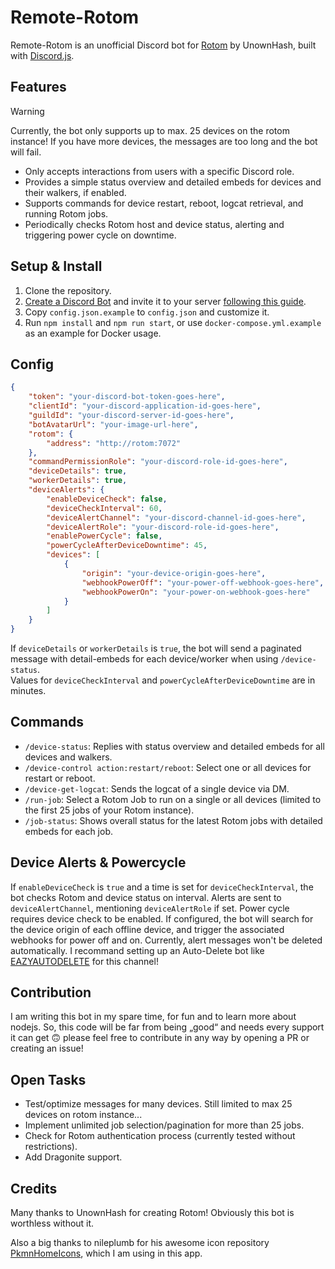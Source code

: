 # Remote-Rotom

Remote-Rotom is an unofficial Discord bot for [Rotom](https://github.com/UnownHash/Rotom) by UnownHash, built with [Discord.js](https://discord.js.org).

## Features
> [!WARNING]  
> Currently, the bot only supports up to max. 25 devices on the rotom instance! If you have more devices, the messages are too long and the bot will fail.
- Only accepts interactions from users with a specific Discord role.
- Provides a simple status overview and detailed embeds for devices and their walkers, if enabled.
- Supports commands for device restart, reboot, logcat retrieval, and running Rotom jobs.
- Periodically checks Rotom host and device status, alerting and triggering power cycle on downtime.

## Setup & Install
1. Clone the repository.
2. [Create a Discord Bot](https://discordjs.guide/preparations/setting-up-a-bot-application.html#creating-your-bot) and invite it to your server [following this guide](https://discordjs.guide/preparations/adding-your-bot-to-servers.html#bot-invite-links).
3. Copy `config.json.example` to `config.json` and customize it.
4. Run `npm install` and `npm run start`, or use `docker-compose.yml.example` as an example for Docker usage.

## Config
```json
{
	"token": "your-discord-bot-token-goes-here",
	"clientId": "your-discord-application-id-goes-here",
	"guildId": "your-discord-server-id-goes-here",
	"botAvatarUrl": "your-image-url-here",
	"rotom": {
		"address": "http://rotom:7072"
	},
	"commandPermissionRole": "your-discord-role-id-goes-here",
	"deviceDetails": true,
	"workerDetails": true,
	"deviceAlerts": {
		"enableDeviceCheck": false,
		"deviceCheckInterval": 60,
		"deviceAlertChannel": "your-discord-channel-id-goes-here",
		"deviceAlertRole": "your-discord-role-id-goes-here",
		"enablePowerCycle": false,
		"powerCycleAfterDeviceDowntime": 45,
		"devices": [
			{
				"origin": "your-device-origin-goes-here",
				"webhookPowerOff": "your-power-off-webhook-goes-here",
				"webhookPowerOn": "your-power-on-webhook-goes-here"
			}
		]
	}
}
```
If `deviceDetails` or `workerDetails` is `true`, the bot will send a paginated message with detail-embeds for each device/worker when using `/device-status`.  
Values for `deviceCheckInterval` and `powerCycleAfterDeviceDowntime` are in minutes.

## Commands
- `/device-status`: Replies with status overview and detailed embeds for all devices and walkers.
- `/device-control action:restart/reboot`: Select one or all devices for restart or reboot.
- `/device-get-logcat`: Sends the logcat of a single device via DM.
- `/run-job`: Select a Rotom Job to run on a single or all devices (limited to the first 25 jobs of your Rotom instance).
- `/job-status`: Shows overall status for the latest Rotom jobs with detailed embeds for each job.

## Device Alerts & Powercycle
If `enableDeviceCheck` is `true` and a time is set for `deviceCheckInterval`, the bot checks Rotom and device status on interval. Alerts are sent to `deviceAlertChannel`, mentioning `deviceAlertRole` if set. Power cycle requires device check to be enabled. If configured, the bot will search for the device origin of each offline device, and trigger the associated webhooks for power off and on.
Currently, alert messages won't be deleted automatically. I recommand setting up an Auto-Delete bot like [EAZYAUTODELETE](https://eazyautodelete.xyz) for this channel!

## Contribution
I am writing this bot in my spare time, for fun and to learn more about nodejs. So, this code will be far from being „good“ and needs every support it can get 🙃 please feel free to contribute in any way by opening a PR or creating an issue! 

## Open Tasks
- Test/optimize messages for many devices. Still limited to max 25 devices on rotom instance...
- Implement unlimited job selection/pagination for more than 25 jobs.
- Check for Rotom authentication process (currently tested without restrictions).
- Add Dragonite support.

## Credits
Many thanks to UnownHash for creating Rotom! Obviously this bot is worthless without it.

Also a big thanks to nileplumb for his awesome icon repository [PkmnHomeIcons](https://github.com/nileplumb/PkmnHomeIcons), which I am using in this app.
